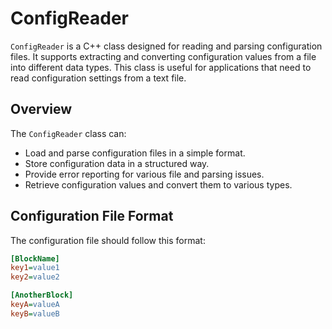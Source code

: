 # ConfigReader

`ConfigReader` is a C++ class designed for reading and parsing configuration files. It supports extracting and converting configuration values from a file into different data types. This class is useful for applications that need to read configuration settings from a text file.

## Overview

The `ConfigReader` class can:

- Load and parse configuration files in a simple format.
- Store configuration data in a structured way.
- Provide error reporting for various file and parsing issues.
- Retrieve configuration values and convert them to various types.

## Configuration File Format

The configuration file should follow this format:

```ini
[BlockName]
key1=value1
key2=value2

[AnotherBlock]
keyA=valueA
keyB=valueB
